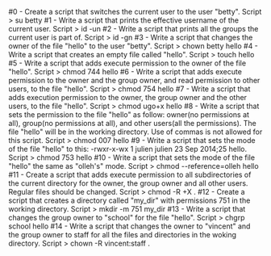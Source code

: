 #0 - Create a script that switches the current user to the user "betty".
	Script > su betty
#1 - Write a script that prints the effective username of the current user.
	Script > id -un
#2 - Write a script that prints all the groups the current user is part of.
	Script > id -gn
#3 - Write a script that changes the owner of the file "hello" to the user "betty".
	Script > chown betty hello
#4 - Write a script that creates an empty file called "hello".
	Script > touch hello
#5 - Write a script that adds execute permission to the owner of the file "hello".
	Script > chmod 744 hello
#6 - Write a script that adds execute permission to the owner and the group owner, and read permission to other users, to the file "hello".
	Script > chmod 754 hello
#7 - Write a script that adds execution permission to the owner, the group owner and the other users, to the file "hello".
	Script > chmod ugo+x hello
#8 - Write a script that sets the permission to the file "hello" as follow: owner(no permissions at all), group(no permissions at all), and other users(all the permissions). The file "hello" will be in the working directory. Use of commas is not allowed for this script.
	Script > chmod 007 hello
#9 - Write a script that sets the mode of the file "hello" to this: -rwxr-x-wx 1 julien julien 23 Sep 2014;25 hello.
	Script > chmod 753 hello
#10 - Write a script that sets the mode of the file "hello" the same as "olleh's" mode.
	Script > chmod --reference=olleh hello
#11 - Create a script that adds execute permission to all subdirectories of the current directory for the owner, the group owner and all other users. Regular files should be changed.
	Script > chmod -R +X .
#12 - Create a script that creates a directory called "my_dir" with permissions 751 in the working directory.
	Script > mkdir -m 751 my_dir
#13 - Write a script that changes the group owner to "school" for the file "hello".
	Script > chgrp school hello
#14 - Write a script that changes the owner to "vincent" and the group owner to staff for all the files and directories in the woking directory.
	Script > chown -R vincent:staff .
